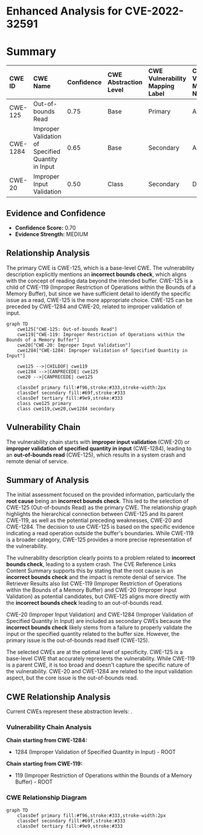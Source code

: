 # Enhanced Analysis for CVE-2022-32591

# Summary
| CWE ID  | CWE Name                                                       | Confidence | CWE Abstraction Level | CWE Vulnerability Mapping Label | CWE-Vulnerability Mapping Notes |
| :-------- | :------------------------------------------------------------- | :--------- | :---------------------- | :------------------------------ | :------------------------------ |
| CWE-125   | Out-of-bounds Read                                              | 0.75       | Base                    | Primary                         | Allowed                       |
| CWE-1284 | Improper Validation of Specified Quantity in Input            | 0.65       | Base                    | Secondary                       | Allowed                       |
| CWE-20    | Improper Input Validation                                      | 0.50       | Class                   | Secondary                       | Discouraged                    |

## Evidence and Confidence

*   **Confidence Score:** 0.70
*   **Evidence Strength:** MEDIUM

## Relationship Analysis
The primary CWE is CWE-125, which is a base-level CWE. The vulnerability description explicitly mentions an **incorrect bounds check**, which aligns with the concept of reading data beyond the intended buffer. CWE-125 is a child of CWE-119 (Improper Restriction of Operations within the Bounds of a Memory Buffer), but since we have sufficient detail to identify the specific issue as a read, CWE-125 is the more appropriate choice. CWE-125 can be preceded by CWE-1284 and CWE-20, related to improper validation of input.

```mermaid
graph TD
    cwe125["CWE-125: Out-of-bounds Read"]
    cwe119["CWE-119: Improper Restriction of Operations within the Bounds of a Memory Buffer"]
    cwe20["CWE-20: Improper Input Validation"]
    cwe1284["CWE-1284: Improper Validation of Specified Quantity in Input"]

    cwe125 -->|CHILDOF| cwe119
    cwe1284 -->|CANPRECEDE| cwe125
    cwe20 -->|CANPRECEDE| cwe125

    classDef primary fill:#f96,stroke:#333,stroke-width:2px
    classDef secondary fill:#69f,stroke:#333
    classDef tertiary fill:#9e9,stroke:#333
    class cwe125 primary
    class cwe119,cwe20,cwe1284 secondary
```

## Vulnerability Chain
The vulnerability chain starts with **improper input validation** (CWE-20) or **improper validation of specified quantity in input** (CWE-1284), leading to an **out-of-bounds read** (CWE-125), which results in a system crash and remote denial of service.

## Summary of Analysis
The initial assessment focused on the provided information, particularly the **root cause** being an **incorrect bounds check**. This led to the selection of CWE-125 (Out-of-bounds Read) as the primary CWE. The relationship graph highlights the hierarchical connection between CWE-125 and its parent CWE-119, as well as the potential preceding weaknesses, CWE-20 and CWE-1284. The decision to use CWE-125 is based on the specific evidence indicating a read operation outside the buffer's boundaries. While CWE-119 is a broader category, CWE-125 provides a more precise representation of the vulnerability.

The vulnerability description clearly points to a problem related to **incorrect bounds check**, leading to a system crash. The CVE Reference Links Content Summary supports this by stating that the root cause is an **incorrect bounds check** and the impact is remote denial of service. The Retriever Results also list CWE-119 (Improper Restriction of Operations within the Bounds of a Memory Buffer) and CWE-20 (Improper Input Validation) as potential candidates, but CWE-125 aligns more directly with the **incorrect bounds check** leading to an out-of-bounds read.

CWE-20 (Improper Input Validation) and CWE-1284 (Improper Validation of Specified Quantity in Input) are included as secondary CWEs because the **incorrect bounds check** likely stems from a failure to properly validate the input or the specified quantity related to the buffer size. However, the primary issue is the out-of-bounds read itself (CWE-125).

The selected CWEs are at the optimal level of specificity. CWE-125 is a base-level CWE that accurately represents the vulnerability. While CWE-119 is a parent CWE, it is too broad and doesn't capture the specific nature of the vulnerability. CWE-20 and CWE-1284 are related to the input validation aspect, but the core issue is the out-of-bounds read.


## CWE Relationship Analysis

Current CWEs represent these abstraction levels: .


### Vulnerability Chain Analysis

**Chain starting from CWE-1284:**
- 1284 (Improper Validation of Specified Quantity in Input) - ROOT


**Chain starting from CWE-119:**
- 119 (Improper Restriction of Operations within the Bounds of a Memory Buffer) - ROOT



### CWE Relationship Diagram

```mermaid
graph TD
    classDef primary fill:#f96,stroke:#333,stroke-width:2px
    classDef secondary fill:#69f,stroke:#333
    classDef tertiary fill:#9e9,stroke:#333
```